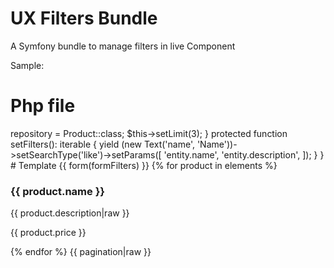 # UX Filters Bundle
A Symfony bundle to manage filters in live Component

Sample:

# Php file
<?php

namespace App\Twig\Components\Product;

use Akyos\UXFilters\Class\Text;
use Akyos\UXFilters\Trait\ComponentWithFilterTrait;
use Akyos\UXPagination\Trait\ComponentWithPaginationTrait;
use App\Entity\Product;
use Symfony\Bundle\FrameworkBundle\Controller\AbstractController;
use Symfony\UX\LiveComponent\Attribute\AsLiveComponent;
use Symfony\UX\LiveComponent\DefaultActionTrait;

#[AsLiveComponent]
final class Index extends AbstractController
{
    use DefaultActionTrait;
    use ComponentWithFilterTrait;
    use ComponentWithPaginationTrait;

    public function __construct()
    {
        $this->repository = Product::class;
        $this->setLimit(3);
    }

    protected function setFilters(): iterable
    {
        yield (new Text('name', 'Name'))->setSearchType('like')->setParams([
            'entity.name',
            'entity.description',
        ]);
    }
}

# Template
<div{{ attributes }}>
    {{ form(formFilters) }}
    {% for product in elements %}
        <div class="product">
            <div class="product__content">
                <h3 class="product__title">{{ product.name }}</h3>
                <p class="product__price">{{ product.description|raw }}</p>
                <p class="product__price">{{ product.price }}</p>
            </div>
        </div>
    {% endfor %}
    {{ pagination|raw }}
</div>
